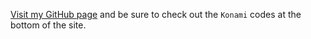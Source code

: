 [Visit my GitHub page](theadnan.github.io) and be sure to check out the `Konami` codes at the bottom of the site.

